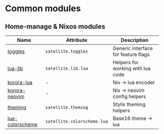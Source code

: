 # Common modules

## Home-manage & Nixos modules

| Name                                   | Attribute                   | Description                         |
| -------------------------------------- | --------------------------- | ----------------------------------- |
| [toggles](toggles.nix)                 | `satellite.toggles`         | Generic interface for feature flags |
| [lua-lib](lua-lib.nix)                 | `satellite.lib.lua`         | Helpers for working with lua code   |
| [korora-lua](korora-lua.nix)           | -                           | Nix -> lua encoder                  |
| [korora-neovim](korora-neovim.nix)     | -                           | Nix -> neovim config helpers        |
| [theming](theming.nix)                 | `satellite.theming`         | Stylix theming helpers              |
| [lua-colorscheme](lua-colorscheme.nix) | `satellite.colorscheme.lua` | Base16 theme -> lua                 |
